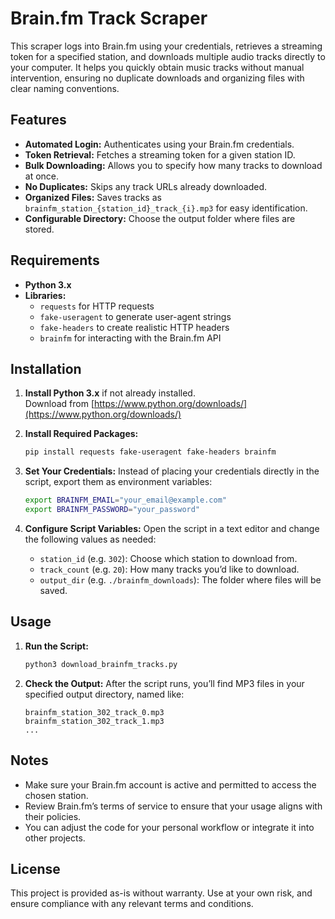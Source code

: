 
# Brain.fm Track Scraper

This scraper logs into Brain.fm using your credentials, retrieves a streaming token for a specified station, and downloads multiple audio tracks directly to your computer. It helps you quickly obtain music tracks without manual intervention, ensuring no duplicate downloads and organizing files with clear naming conventions.

## Features
- **Automated Login:** Authenticates using your Brain.fm credentials.
- **Token Retrieval:** Fetches a streaming token for a given station ID.
- **Bulk Downloading:** Allows you to specify how many tracks to download at once.
- **No Duplicates:** Skips any track URLs already downloaded.
- **Organized Files:** Saves tracks as `brainfm_station_{station_id}_track_{i}.mp3` for easy identification.
- **Configurable Directory:** Choose the output folder where files are stored.

## Requirements
- **Python 3.x**
- **Libraries:**
  - `requests` for HTTP requests
  - `fake-useragent` to generate user-agent strings
  - `fake-headers` to create realistic HTTP headers
  - `brainfm` for interacting with the Brain.fm API

## Installation
1. **Install Python 3.x** if not already installed.  
   Download from [https://www.python.org/downloads/](https://www.python.org/downloads/)

2. **Install Required Packages:**
   ```bash
   pip install requests fake-useragent fake-headers brainfm
   ```

3. **Set Your Credentials:**
   Instead of placing your credentials directly in the script, export them as environment variables:
   ```bash
   export BRAINFM_EMAIL="your_email@example.com"
   export BRAINFM_PASSWORD="your_password"

4. **Configure Script Variables:**
   Open the script in a text editor and change the following values as needed:
   - `station_id` (e.g. `302`): Choose which station to download from.
   - `track_count` (e.g. `20`): How many tracks you’d like to download.
   - `output_dir` (e.g. `./brainfm_downloads`): The folder where files will be saved.

## Usage
1. **Run the Script:**
   ```bash
   python3 download_brainfm_tracks.py
   ```
   
2. **Check the Output:**
   After the script runs, you’ll find MP3 files in your specified output directory, named like:
   ```
   brainfm_station_302_track_0.mp3
   brainfm_station_302_track_1.mp3
   ...
   ```

## Notes
- Make sure your Brain.fm account is active and permitted to access the chosen station.
- Review Brain.fm’s terms of service to ensure that your usage aligns with their policies.
- You can adjust the code for your personal workflow or integrate it into other projects.

## License
This project is provided as-is without warranty. Use at your own risk, and ensure compliance with any relevant terms and conditions.
```
